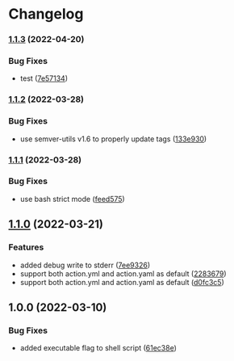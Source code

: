 # Changelog

### [1.1.3](https://github.com/mdvorak/update-action-readme/compare/v1.1.2...v1.1.3) (2022-04-20)


### Bug Fixes

* test ([7e57134](https://github.com/mdvorak/update-action-readme/commit/7e571341ac983a9dce18cb74397c41d2806a7716))

### [1.1.2](https://github.com/mdvorak/update-action-readme/compare/v1.1.1...v1.1.2) (2022-03-28)


### Bug Fixes

* use semver-utils v1.6 to properly update tags ([133e930](https://github.com/mdvorak/update-action-readme/commit/133e930c342343f2863f4b3a8252388cd908fffd))

### [1.1.1](https://github.com/mdvorak/update-action-readme/compare/v1.1.0...v1.1.1) (2022-03-28)


### Bug Fixes

* use bash strict mode ([feed575](https://github.com/mdvorak/update-action-readme/commit/feed57560844aae2c5aff10d5c200e87cdf7104f))

## [1.1.0](https://github.com/mdvorak/update-action-readme/compare/v1.0.1...v1.1.0) (2022-03-21)


### Features

* added debug write to stderr ([7ee9326](https://github.com/mdvorak/update-action-readme/commit/7ee932665bf876c05db54eeedfe64acd56410376))
* support both action.yml and action.yaml as default ([2283679](https://github.com/mdvorak/update-action-readme/commit/228367995a6c776671082fed9c541444ec93d4a3))
* support both action.yml and action.yaml as default ([d0fc3c5](https://github.com/mdvorak/update-action-readme/commit/d0fc3c53aafaadd51872a3c97f2a955ca14802d2))

## 1.0.0 (2022-03-10)


### Bug Fixes

* added executable flag to shell script ([61ec38e](https://github.com/mdvorak/update-action-readme/commit/61ec38e0f6b4e7412fb0d1917ae6a20ad6ab4352))
